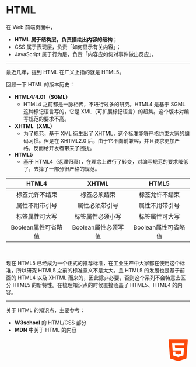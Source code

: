 # HTML

在 Web 前端页面中，

* **HTML 属于结构层，负责描绘出内容的结构**；
* CSS 属于表现层，负责「如何显示有关内容」；
* JavaScript 属于行为层，负责「内容应如何对事件做出反应」。

<hr>

最近几年，提到 HTML 在广义上指的就是 HTML5。

回顾一下 HTML 的版本历史：

* **HTML4/4.01（SGML）**
  * HTML4 之前都是一脉相传，不进行过多的研究。HTML4 是基于 SGML 这种标记语言写的，它是 XML（可扩展标记语言）的超集。这个版本对编写规范的要求不高。
* **XHTML（XML）**
  * 为了规范，基于 XML 衍生出了 XHTML，这个标准能够严格约束大家的编码习惯。但是在 XHTML2.0 后，由于它不向前兼容，并且要求更加严格，反而给开发者带来了困扰。
* **HTML5**
  * 基于 HTML4（返璞归真），在理念上进行了转变，对编写规范的要求降低了，去掉了一部分很严格的规范。

| HTML4              | XHTML              | HTML5              |
| :----------------: |:------------------:| :-----------------:|
| 标签允许不结束      | 标签必须结束         | 标签允许不结束      |
| 属性不用带引号      | 属性必须带引号       | 属性不用带引号      |
| 标签属性可大写      | 标签属性必须小写     | 标签属性可大写       |
| Boolean属性可省略值 | Boolean属性必须写值  | Boolean属性可省略值 |

<br>

现在 HTML5 已经成为一个正式的推荐标准，在工业生产中大家都在使用这个标准，所以研究 HTML5 之前的标准意义不是太大。且 HTML5 的发展也是基于前面的 HTML4 以及 XHTML 而来的，因此除非必要，否则这个系列不会特意去区分 HTML5 的新特性。在梳理知识点的时候直接涵盖了 HTML5、HTML4 的内容。

<hr>

关于 HTML 的知识点，主要参考： 

* **W3school** 的 HTML/CSS 部分
* **MDN** 中关于 HTML 的内容

<div style="text-align: right">
  <svg t="1594540244644" class="icon" viewBox="0 0 1024 1024" version="1.1" xmlns="http://www.w3.org/2000/svg" p-id="837" width="64" height="64"><path d="M89.088 59.392l62.464 803.84c1.024 12.288 9.216 22.528 20.48 25.6L502.784 993.28c6.144 2.048 12.288 2.048 18.432 0l330.752-104.448c11.264-4.096 19.456-14.336 20.48-25.6l62.464-803.84c1.024-17.408-12.288-31.744-29.696-31.744H118.784c-17.408 0-31.744 14.336-29.696 31.744z" fill="#FC490B" p-id="838"></path><path d="M774.144 309.248h-409.6l12.288 113.664h388.096l-25.6 325.632-227.328 71.68-227.328-71.68-13.312-169.984h118.784v82.944l124.928 33.792 123.904-33.792 10.24-132.096H267.264L241.664 204.8h540.672z" fill="#FFFFFF" p-id="839"></path></svg>
</div>
